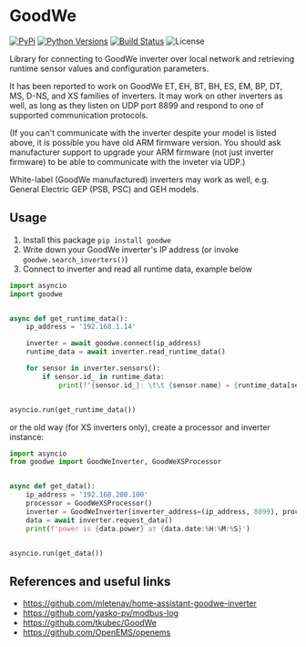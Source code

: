 # GoodWe

[![PyPi](https://img.shields.io/pypi/v/goodwe.svg)](https://pypi.python.org/pypi/goodwe/)
[![Python Versions](https://img.shields.io/pypi/pyversions/goodwe.svg)](https://github.com/marcelblijleven/goodwe/)
[![Build Status](https://github.com/marcelblijleven/goodwe/actions/workflows/publish.yaml/badge.svg)](https://github.com/marcelblijleven/goodwe/actions/workflows/publish.yaml)
![License](https://img.shields.io/github/license/marcelblijleven/goodwe.svg)

Library for connecting to GoodWe inverter over local network and retrieving runtime sensor values and configuration
parameters.

It has been reported to work on GoodWe ET, EH, BT, BH, ES, EM, BP, DT, MS, D-NS, and XS families of inverters. It may
work on other inverters as well, as long as they listen on UDP port 8899 and respond to one of supported communication
protocols.

(If you can't communicate with the inverter despite your model is listed above, it is possible you have old ARM firmware
version. You should ask manufacturer support to upgrade your ARM firmware (not just inverter firmware) to be able to
communicate with the inveter via UDP.)

White-label (GoodWe manufactured) inverters may work as well, e.g. General Electric GEP (PSB, PSC) and GEH models.

## Usage

1. Install this package `pip install goodwe`
2. Write down your GoodWe inverter's IP address (or invoke `goodwe.search_inverters()`)
3. Connect to inverter and read all runtime data, example below

```python
import asyncio
import goodwe


async def get_runtime_data():
    ip_address = '192.168.1.14'

    inverter = await goodwe.connect(ip_address)
    runtime_data = await inverter.read_runtime_data()

    for sensor in inverter.sensors():
        if sensor.id_ in runtime_data:
            print(f"{sensor.id_}: \t\t {sensor.name} = {runtime_data[sensor.id_]} {sensor.unit}")


asyncio.run(get_runtime_data())
```

or the old way (for XS inverters only), create a processor and inverter instance:

```python
import asyncio
from goodwe import GoodWeInverter, GoodWeXSProcessor


async def get_data():
    ip_address = '192.168.200.100'
    processor = GoodWeXSProcessor()
    inverter = GoodWeInverter(inverter_address=(ip_address, 8899), processor=processor)
    data = await inverter.request_data()
    print(f'power is {data.power} at {data.date:%H:%M:%S}')


asyncio.run(get_data())
```

## References and useful links

- https://github.com/mletenay/home-assistant-goodwe-inverter
- https://github.com/yasko-pv/modbus-log
- https://github.com/tkubec/GoodWe
- https://github.com/OpenEMS/openems
